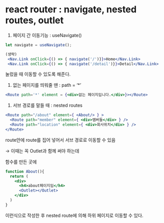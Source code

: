 # react router : navigate, nested routes, outlet

1. 페이지 간 이동기능 : useNavigate()

```jsx
let navigate = useNavigate();

(생략)
 <Nav.Link onClick={() => { navigate('/')}}>Home</Nav.Link>
 <Nav.Link onClick={() => { navigate('/detail')}}>Detail</Nav.Link>
```

눌렀을 때 이동할 수 있도록 해준다.

1. 없는 페이지를 띄워줄 땐  :  path = ‘*’

```jsx
<Route path='*' element = {<div>없는 페이지입니다.</div>}></Route>
```

1. 서브 경로를 말들 때 : nested routes

```jsx
<Route path="/about" element={ <About/> } >  
  <Route path="member" element={ <div>멤버들</div> } />
  <Route path="location" element={ <div>회사위치</div> } />
</Route>
```

route안에 route를 집어 넣어서 서브 경로로 이동할 수 있음

→ 이때는 꼭 Outlet과 함께 써야 하는데

<About/>함수를 만든 곳에 

```jsx
function About(){
  return (
    <div>
      <h4>about페이지임</h4>
      <Outlet></Outlet>
    </div>
  )
}
```

이런식으로 작성한 후 nested route에 의해 하위 페이지로 이동할 수 있다.
